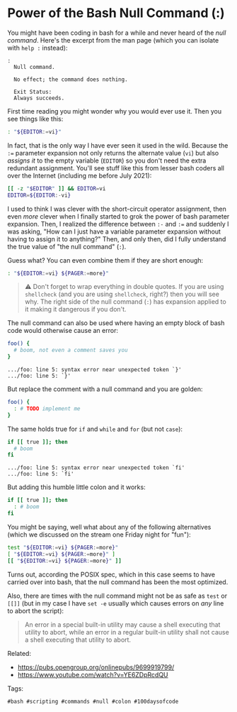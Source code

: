 # Power of the Bash Null Command (:)

You might have been coding in bash for a while and never heard of the
*null command*. Here's the excerpt from the man page (which you can
isolate with `help :` instead):

    :
      Null command.

      No effect; the command does nothing.

      Exit Status:
      Always succeeds.

First time reading you might wonder why you would ever use it. Then you
see things like this:


```bash
: "${EDITOR:=vi}"
```

In fact, that is the only way I have ever seen it used in the wild.
Because the `:=` parameter expansion not only returns the alternate
value (`vi`) but also *assigns it* to the empty variable (`EDITOR`) so you
don't need the extra redundant assignment. You'll see stuff like this
from lesser bash coders all over the Internet (including me before
July 2021):

```bash
[[ -z "$EDITOR" ]] && EDITOR=vi
EDITOR=${EDITOR:-vi}
```

I used to think I was clever with the short-circuit operator assignment,
then even *more* clever when I finally started to grok the power of bash
parameter expansion. Then, I realized the difference between `:-` and
`:=` and suddenly I was asking, "How can I just have a variable
parameter expansion without having to assign it to anything?" Then, and
only then, did I fully understand the true value of "the null command"
(`:`).

Guess what? You can even combine them if they are short enough:

```bash
: "${EDITOR:=vi} ${PAGER:=more}"
```

> ⚠️
> Don't forget to wrap everything in double quotes. If you are using
> `shellcheck` (and you are using `shellcheck`, right?) then you will
> see why. The right side of the null command (`:`) has expansion
> applied to it making it dangerous if you don't.

The null command can also be used where having an empty block of bash
code would otherwise cause an error:

```bash
foo() {
  # boom, not even a comment saves you
}
```

```
.../foo: line 5: syntax error near unexpected token `}'
.../foo: line 5: `}'
```

But replace the comment with a null command and you are golden:

```bash
foo() {
  : # TODO implement me
}
```

The same holds true for `if` and `while` and `for` (but not `case`):

```bash
if [[ true ]]; then
  # boom
fi
```

```
.../foo: line 5: syntax error near unexpected token `fi'
.../foo: line 5: `fi'
```

But adding this humble little colon and it works:

```bash
if [[ true ]]; then
  : # boom
fi
```

You might be saying, well what about any of the following alternatives
(which we discussed on the stream one Friday night for "fun"):

```bash
test "${EDITOR:=vi} ${PAGER:=more}"
[ "${EDITOR:=vi} ${PAGER:=more}" ]
[[ "${EDITOR:=vi} ${PAGER:=more}" ]]
```

Turns out, according the POSIX spec, which in this case seems to have
carried over into bash, that the null command has been the most
optimized. 

Also, there are times with the null command might not be as safe as
`test` or `[[]]` (but in my case I have `set -e` usually which causes
errors on *any* line to abort the script):

> An error in a special built-in utility may cause a shell executing
> that utility to abort, while an error in a regular built-in utility
> shall not cause a shell executing that utility to abort.

Related:

* <https://pubs.opengroup.org/onlinepubs/9699919799/>
* <https://www.youtube.com/watch?v=YE6ZDpRcdQU>

Tags:

    #bash #scripting #commands #null #colon #100daysofcode
